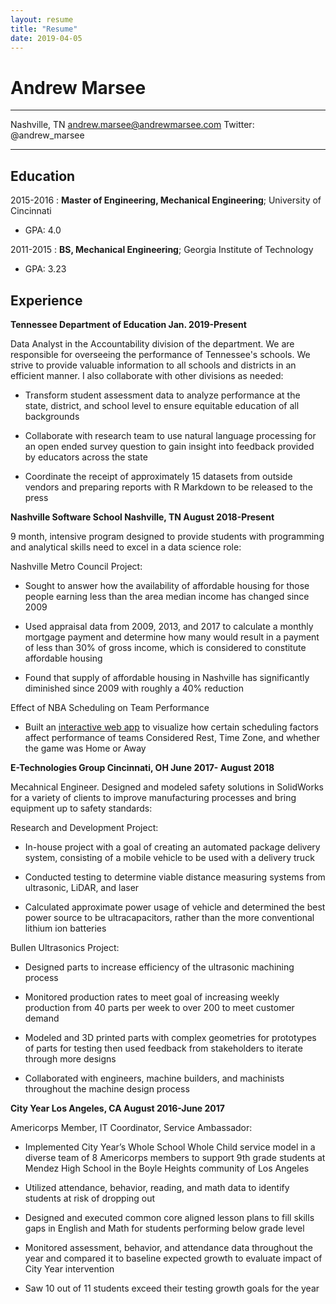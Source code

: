 ```yaml
---
layout: resume
title: "Resume"
date: 2019-04-05
---
```


Andrew Marsee
============

-------------------           ----------------------------
Nashville, TN 
andrew.marsee@andrewmarsee.com
Twitter: @andrew_marsee

-------------------          ----------------------------

Education
---------

2015-2016
:   **Master of Engineering, Mechanical Engineering**; University of Cincinnati
  * GPA: 4.0

2011-2015
:   **BS, Mechanical Engineering**; Georgia Institute of Technology
  * GPA: 3.23

Experience
----------

**Tennessee Department of Education Jan. 2019-Present**

Data Analyst in the Accountability division of the department. We are responsible
for overseeing the performance of Tennessee's schools. We strive to provide valuable
information to all schools and districts in an efficient manner. I also collaborate
with other divisions as needed:

* Transform student assessment data to analyze performance at the state, district, and
school level to ensure equitable education of all backgrounds


* Collaborate with research team to use natural language processing for an open ended
survey question to gain insight into feedback provided by educators across the state

* Coordinate the receipt of approximately 15 datasets from outside vendors and preparing
reports with R Markdown to be released to the press

**Nashville Software School Nashville, TN	August 2018-Present**

9 month, intensive program designed to provide students with programming and analytical skills
need to excel in a data science role:

Nashville Metro Council Project:
* Sought to answer how the availability of affordable housing for those people earning less
than the area median income has changed since 2009

* Used appraisal data from 2009, 2013, and 2017 to calculate a monthly mortgage payment and
determine how many would result in a payment of less than 30% of gross income, which is considered
to constitute affordable housing

* Found that supply of affordable housing in Nashville has significantly diminished since 2009
with roughly a 40% reduction

Effect of NBA Scheduling on Team Performance
* Built an [interactive web app](https://amarsee.shinyapps.io/nba-stats-shiny-dashboard/)
to visualize how certain scheduling factors affect performance of teams
Considered Rest, Time Zone, and whether the game was Home or Away


**E-Technologies Group Cincinnati, OH	June 2017- August 2018**

Mecahnical Engineer. Designed and modeled safety solutions in SolidWorks for a variety of clients to
improve manufacturing processes and bring equipment up to safety standards:

Research and Development Project:

* In-house project with a goal of creating an automated package delivery system, consisting
of a mobile vehicle to be used with a delivery truck

* Conducted testing to determine viable distance measuring systems from ultrasonic, LiDAR, and laser

* Calculated approximate power usage of vehicle and determined the best power source to be
ultracapacitors, rather than the more conventional lithium ion batteries

Bullen Ultrasonics Project:

* Designed parts to increase efficiency of the ultrasonic machining process

* Monitored production rates to meet goal of increasing weekly production from 40 parts per week
to over 200 to meet customer demand

* Modeled and 3D printed parts with complex geometries for prototypes of parts for testing then used
feedback from stakeholders to iterate through more designs

* Collaborated with engineers, machine builders, and machinists throughout the machine design process

**City Year Los Angeles, CA	August 2016-June 2017**

Americorps Member, IT Coordinator, Service Ambassador:

* Implemented City Year’s Whole School Whole Child service model in a diverse team of 8 Americorps members
to support 9th grade students at Mendez High School in the Boyle Heights community of Los Angeles

* Utilized attendance, behavior, reading, and math data to identify students at risk of dropping out

* Designed and executed common core aligned lesson plans to fill skills gaps in English and Math
for students performing below grade level

* Monitored assessment, behavior, and attendance data throughout the year and compared it to
baseline expected growth to evaluate impact of City Year intervention

* Saw 10 out of 11 students exceed their testing growth goals for the year
